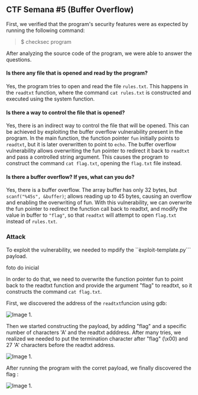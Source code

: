 ## CTF Semana #5 (Buffer Overflow)

First, we verified that the program's security features were as expected by running the following command:
> $ checksec program

After analyzing the source code of the program, we were able to answer the questions.

#### Is there any file that is opened and read by the program?
Yes, the program tries to open and read the file ```rules.txt```. This happens in the ```readtxt``` function, where the command ```cat rules.txt``` is constructed and executed using the system function.

#### Is there a way to control the file that is opened?
Yes, there is an indirect way to control the file that will be opened. This can be achieved by exploiting the buffer overflow vulnerability present in the program.
In the main function, the function pointer ```fun``` initially points to ```readtxt```, but it is later overwritten to point to ```echo```.
The buffer overflow vulnerability allows overwriting the fun pointer to redirect it back to ```readtxt``` and pass a controlled string argument. This causes the program to construct the command ```cat flag.txt```, opening the ```flag.txt``` file instead.

#### Is there a buffer overflow? If yes, what can you do?

Yes, there is a buffer overflow. The array buffer has only 32 bytes, but ```scanf("%45s", &buffer)```; allows reading up to 45 bytes, causing an overflow and enabling the overwriting of fun. 
With this vulnerability, we can overwrite the fun pointer to redirect the function call back to readtxt, and modify the value in buffer to ```"flag"```, so that ```readtxt``` will attempt to open ```flag.txt``` instead of ```rules.txt```.

### Attack
To exploit the vulnerability, we needed to mpdify the ``èxploit-template.py``` payload.

foto do inicial

In order to do that, we need to overwrite the function pointer fun to point back to the readtxt function and provide the argument "flag" to readtxt, so it constructs the command ```cat flag.txt```.

First, we discovered the address of the ```readtxt```funcion using gdb:

![Image 1.](https://git.fe.up.pt/fsi/fsi2425/logs/l05g06/-/raw/main/Images/CTF5_img1.png)

Then we started constructing the payload, by adding "flag" and a specific number of characters 'A' and the readtxt adddress.
After many tries, we realized we needed to put the termination character after "flag" (\x00) and 27 'A' characters before the readtxt address.

![Image 1.](https://git.fe.up.pt/fsi/fsi2425/logs/l05g06/-/raw/main/Images/CTF5_img12.png)

After running the program with the corret payload, we finally discovered the flag :

![Image 1.](https://git.fe.up.pt/fsi/fsi2425/logs/l05g06/-/raw/main/Images/CTF5_flag.png)